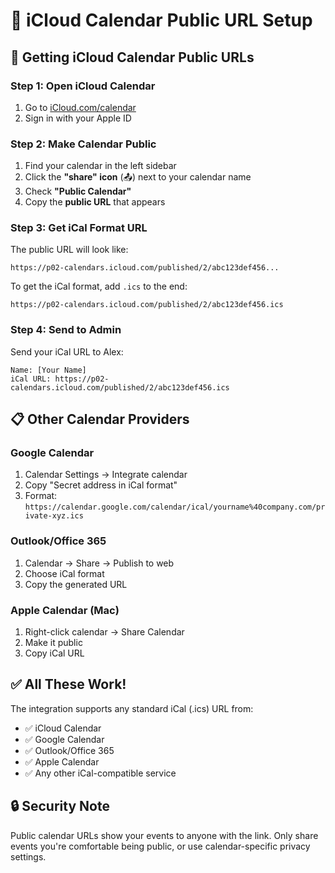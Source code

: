 # 📅 **iCloud Calendar Public URL Setup**

## 🍎 **Getting iCloud Calendar Public URLs**

### **Step 1: Open iCloud Calendar**
1. Go to [iCloud.com/calendar](https://www.icloud.com/calendar)
2. Sign in with your Apple ID

### **Step 2: Make Calendar Public**
1. Find your calendar in the left sidebar
2. Click the **"share" icon** (📤) next to your calendar name
3. Check **"Public Calendar"**
4. Copy the **public URL** that appears

### **Step 3: Get iCal Format URL**
The public URL will look like:
```
https://p02-calendars.icloud.com/published/2/abc123def456...
```

To get the iCal format, add `.ics` to the end:
```
https://p02-calendars.icloud.com/published/2/abc123def456.ics
```

### **Step 4: Send to Admin**
Send your iCal URL to Alex:
```
Name: [Your Name]
iCal URL: https://p02-calendars.icloud.com/published/2/abc123def456.ics
```

## 📋 **Other Calendar Providers**

### **Google Calendar**
1. Calendar Settings → Integrate calendar
2. Copy "Secret address in iCal format"
3. Format: `https://calendar.google.com/calendar/ical/yourname%40company.com/private-xyz.ics`

### **Outlook/Office 365**
1. Calendar → Share → Publish to web
2. Choose iCal format
3. Copy the generated URL

### **Apple Calendar (Mac)**
1. Right-click calendar → Share Calendar
2. Make it public
3. Copy iCal URL

## ✅ **All These Work!**
The integration supports any standard iCal (.ics) URL from:
- ✅ iCloud Calendar
- ✅ Google Calendar  
- ✅ Outlook/Office 365
- ✅ Apple Calendar
- ✅ Any other iCal-compatible service

## 🔒 **Security Note**
Public calendar URLs show your events to anyone with the link. Only share events you're comfortable being public, or use calendar-specific privacy settings. 